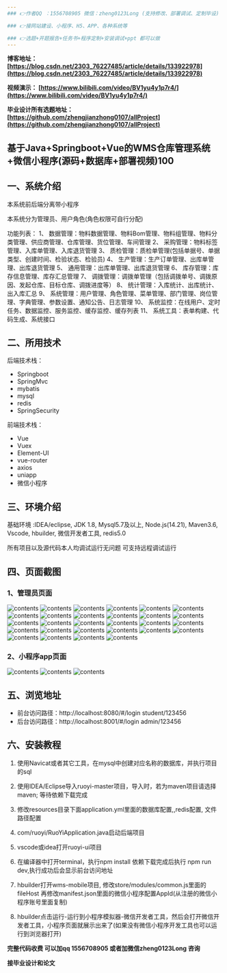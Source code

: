 ```yaml
---
### 👉作者QQ ：1556708905 微信：zheng0123Long (支持修改、部署调试、定制毕设)

### 👉接网站建设、小程序、H5、APP、各种系统等

### 👉选题+开题报告+任务书+程序定制+安装调试+ppt 都可以做
---
```


**博客地址：
[https://blog.csdn.net/2303_76227485/article/details/133922978](https://blog.csdn.net/2303_76227485/article/details/133922978)**

**视频演示：
[https://www.bilibili.com/video/BV1yu4y1p7r4/](https://www.bilibili.com/video/BV1yu4y1p7r4/)**

**毕业设计所有选题地址：
[https://github.com/zhengjianzhong0107/allProject](https://github.com/zhengjianzhong0107/allProject)**

## 基于Java+Springboot+Vue的WMS仓库管理系统+微信小程序(源码+数据库+部署视频)100

## 一、系统介绍
本系统前后端分离带小程序

本系统分为管理员、用户角色(角色权限可自行分配)

功能列表：
1、 数据管理：物料数据管理、物料Bom管理、物料组管理、物料分类管理、供应商管理、仓库管理、货位管理、车间管理
2、 采购管理：物料标签管理、入库单管理、入库退货管理
3、 质检管理：质检单管理(包括单据号、单据类型、创建时间、检验状态、检验员)
4、 生产管理：生产订单管理、出库单管理、出库退货管理
5、 通用管理：出库单管理、出库退货管理
6、 库存管理：库存信息管理、库存汇总管理
7、 调拨管理：调拨单管理（包括调拨单号、调拨原因、发起仓库、目标仓库、调拨进度等）
8、 统计管理：入库统计、出库统计、出入库汇总
9、 系统管理：用户管理、角色管理、菜单管理、部门管理、岗位管理、字典管理、参数设置、通知公告、日志管理
10、 系统监控：在线用户、定时任务、数据监控、服务监控、缓存监控、缓存列表
11、 系统工具：表单构建、代码生成、系统接口

## 二、所用技术
后端技术栈：
- Springboot
- SpringMvc
- mybatis
- mysql
- redis
- SpringSecurity

前端技术栈：
- Vue
- Vuex
- Element-UI
- vue-router
- axios
- uniapp
- 微信小程序

## 三、环境介绍
基础环境 :IDEA/eclipse, JDK 1.8, Mysql5.7及以上, Node.js(14.21), Maven3.6, Vscode, hbuilder, 微信开发者工具, redis5.0

所有项目以及源代码本人均调试运行无问题 可支持远程调试运行

## 四、页面截图
### 1、管理员页面
![contents](./picture/picture1.png)
![contents](./picture/picture2.png)
![contents](./picture/picture3.png)
![contents](./picture/picture4.png)
![contents](./picture/picture5.png)
![contents](./picture/picture6.png)
![contents](./picture/picture7.png)
![contents](./picture/picture8.png)
![contents](./picture/picture9.png)
![contents](./picture/picture10.png)
![contents](./picture/picture11.png)
![contents](./picture/picture12.png)
![contents](./picture/picture13.png)
![contents](./picture/picture14.png)
![contents](./picture/picture15.png)
![contents](./picture/picture16.png)
![contents](./picture/picture17.png)
![contents](./picture/picture18.png)
![contents](./picture/picture19.png)
![contents](./picture/picture20.png)
![contents](./picture/picture21.png)
![contents](./picture/picture22.png)
![contents](./picture/picture23.png)
![contents](./picture/picture24.png)
![contents](./picture/picture25.png)
![contents](./picture/picture26.png)
![contents](./picture/picture27.png)
![contents](./picture/picture28.png)

### 2、小程序app页面
![contents](./picture/picture29.png)
![contents](./picture/picture30.png)
![contents](./picture/picture31.png)

## 五、浏览地址
- 前台访问路径：http://localhost:8080/#/login
  student/123456 
- 后台访问路径：http://localhost:8001/#/login
  admin/123456

## 六、安装教程

1. 使用Navicat或者其它工具，在mysql中创建对应名称的数据库，并执行项目的sql
 
2. 使用IDEA/Eclipse导入ruoyi-master项目，导入时，若为maven项目请选择maven; 等待依赖下载完成

3. 修改resources目录下面application.yml里面的数据库配置,,redis配置, 文件路径配置

4. com/ruoyi/RuoYiApplication.java启动后端项目

5. vscode或idea打开ruoyi-ui项目

6. 在编译器中打开terminal，执行npm install 依赖下载完成后执行 npm run dev,执行成功后会显示前台访问地址

7. hbuilder打开wms-mobile项目, 修改store/modules/common.js里面的fileHost
再修改manifest.json里面的微信小程序配置AppId(从注册的微信小程序账号里面复制)

8. hbuilder点击运行-运行到小程序模拟器-微信开发者工具，然后会打开微信开发者工具，小程序页面就展示出来了(如果没有微信小程序开发工具也可以运行到浏览器打开)

**完整代码收费  可以加qq 1556708905 或者加微信zheng0123Long 咨询**

**接毕业设计和论文**



